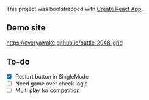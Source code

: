 This project was bootstrapped with [Create React App](https://github.com/facebook/create-react-app).

## Demo site

https://everyawake.github.io/battle-2048-grid

## To-do
- [x] Restart button in SingleMode
- [ ] Need game over check logic
- [ ] Multi play for competition
